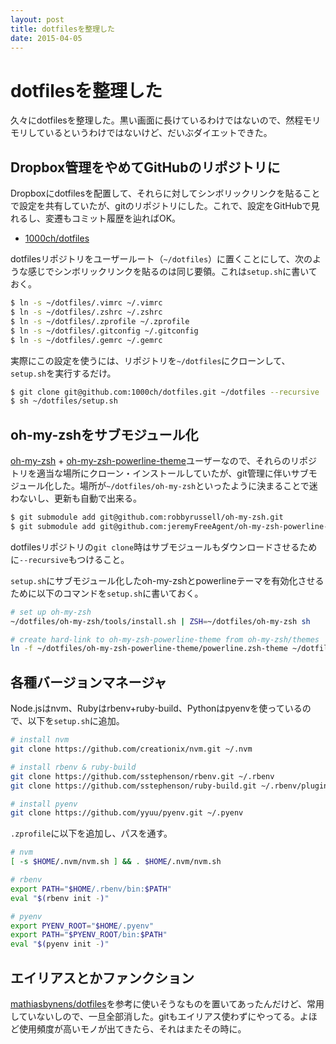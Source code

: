 ```yaml
---
layout: post
title: dotfilesを整理した
date: 2015-04-05
---
```


# dotfilesを整理した

久々にdotfilesを整理した。黒い画面に長けているわけではないので、然程モリモリしているというわけではないけど、だいぶダイエットできた。

## Dropbox管理をやめてGitHubのリポジトリに

Dropboxにdotfilesを配置して、それらに対してシンボリックリンクを貼ることで設定を共有していたが、gitのリポジトリにした。これで、設定をGitHubで見れるし、変遷もコミット履歴を辿ればOK。

- [1000ch/dotfiles](https://github.com/1000ch/dotfiles)

dotfilesリポジトリをユーザールート（`~/dotfiles`）に置くことにして、次のような感じでシンボリックリンクを貼るのは同じ要領。これは`setup.sh`に書いておく。

```bash
$ ln -s ~/dotfiles/.vimrc ~/.vimrc
$ ln -s ~/dotfiles/.zshrc ~/.zshrc
$ ln -s ~/dotfiles/.zprofile ~/.zprofile
$ ln -s ~/dotfiles/.gitconfig ~/.gitconfig
$ ln -s ~/dotfiles/.gemrc ~/.gemrc
```

実際にこの設定を使うには、リポジトリを`~/dotfiles`にクローンして、`setup.sh`を実行するだけ。

```bash
$ git clone git@github.com:1000ch/dotfiles.git ~/dotfiles --recursive
$ sh ~/dotfiles/setup.sh
```

## oh-my-zshをサブモジュール化

[oh-my-zsh](http://github.com/robbyrussell/oh-my-zsh) + [oh-my-zsh-powerline-theme](http://github.com/jeremyFreeAgent/oh-my-zsh-powerline-theme)ユーザーなので、それらのリポジトリを適当な場所にクローン・インストールしていたが、git管理に伴いサブモジュール化した。場所が`~/dotfiles/oh-my-zsh`といったように決まることで迷わないし、更新も自動で出来る。

```bash
$ git submodule add git@github.com:robbyrussell/oh-my-zsh.git
$ git submodule add git@github.com:jeremyFreeAgent/oh-my-zsh-powerline-theme.git
```

dotfilesリポジトリの`git clone`時はサブモジュールもダウンロードさせるために`--recursive`もつけること。

`setup.sh`にサブモジュール化したoh-my-zshとpowerlineテーマを有効化させるために以下のコマンドを`setup.sh`に書いておく。

```bash
# set up oh-my-zsh
~/dotfiles/oh-my-zsh/tools/install.sh | ZSH=~/dotfiles/oh-my-zsh sh

# create hard-link to oh-my-zsh-powerline-theme from oh-my-zsh/themes
ln -f ~/dotfiles/oh-my-zsh-powerline-theme/powerline.zsh-theme ~/dotfiles/oh-my-zsh/themes/powerline.zsh-theme
```

## 各種バージョンマネージャ

Node.jsはnvm、Rubyはrbenv+ruby-build、Pythonはpyenvを使っているので、以下を`setup.sh`に追加。

```bash
# install nvm
git clone https://github.com/creationix/nvm.git ~/.nvm

# install rbenv & ruby-build
git clone https://github.com/sstephenson/rbenv.git ~/.rbenv
git clone https://github.com/sstephenson/ruby-build.git ~/.rbenv/plugins/ruby-build

# install pyenv
git clone https://github.com/yyuu/pyenv.git ~/.pyenv
```

`.zprofile`に以下を追加し、パスを通す。

```sh
# nvm
[ -s $HOME/.nvm/nvm.sh ] && . $HOME/.nvm/nvm.sh

# rbenv
export PATH="$HOME/.rbenv/bin:$PATH"
eval "$(rbenv init -)"

# pyenv
export PYENV_ROOT="$HOME/.pyenv"
export PATH="$PYENV_ROOT/bin:$PATH"
eval "$(pyenv init -)"
```

## エイリアスとかファンクション

[mathiasbynens/dotfiles](https://github.com/mathiasbynens/dotfiles)を参考に使いそうなものを置いてあったんだけど、常用していないしので、一旦全部消した。gitもエイリアス使わずにやってる。よほど使用頻度が高いモノが出てきたら、それはまたその時に。